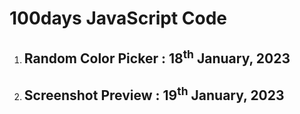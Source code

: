 # 100days JavaScript Code
<ol>
 <li><h2> Random Color Picker : 18<sup>th</sup> January, 2023</h2></li>
 <li><h2> Screenshot Preview :  19<sup>th</sup> January, 2023</h2></li>
</ol>

